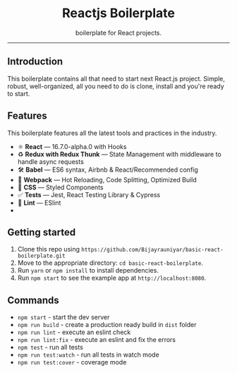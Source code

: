 <h1 align="center">

<br>
Reactjs Boilerplate
</h1>

<p align="center">boilerplate for React projects.</p>



<hr />

## Introduction

This boilerplate contains all that need to start next React.js project. Simple, robust, well-organized, all you need to do is clone, install and you're ready to start.



## Features

This boilerplate features all the latest tools and practices in the industry.

- ⚛ **React** — 16.7.0-alpha.0 with Hooks
- ♻ **Redux with Redux Thunk** — State Management with middleware to handle async requests
- 🛠 **Babel** — ES6 syntax, Airbnb & React/Recommended config
- 🚀 **Webpack**  — Hot Reloading, Code Splitting, Optimized Build
- 💅 **CSS** — Styled Components
- ✅  **Tests** — Jest, React Testing Library & Cypress
- 💖  **Lint** — ESlint
- 

## Getting started

1. Clone this repo using `https://github.com/Bijayrauniyar/basic-react-boilerplate.git`
2. Move to the appropriate directory: `cd basic-react-boilerplate`.<br />
3. Run `yarn` or `npm install` to install dependencies.<br />
4. Run `npm start` to see the example app at `http://localhost:8080`.

## Commands

- `npm start` - start the dev server
- `npm run build` - create a production ready build in `dist` folder
- `npm run lint` - execute an eslint check
- `npm run lint:fix` - execute an eslint and fix the errors
- `npm test` - run all tests
- `npm run test:watch` - run all tests in watch mode
- `npm run test:cover` - coverage mode


